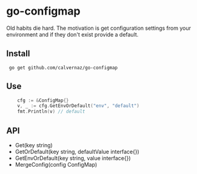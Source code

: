 # go-configmap

Old habits die hard. The motivation is get configuration settings from your environment and if they don't exist provide a default.

## Install

	 go get github.com/calvernaz/go-configmap

## Use

```go
	cfg := &ConfigMap{}
	v, _ := cfg.GetEnvOrDefault("env", "default")
	fmt.Println(v) // default
```

## API

- Get(key string)
- GetOrDefault(key string, defaultValue interface{})
- GetEnvOrDefault(key string, value interface{})
- MergeConfig(config ConfigMap)
